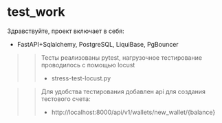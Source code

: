 # test_work
Здравствуйте, проект включает в себя:
 - FastAPI+Sqlalchemy, PostgreSQL, LiquiBase, PgBouncer

>>Тесты реализованы pytest, нагрузочное тестирование проводилось с помощью locust
>> - stress-test-locust.py

>> Для удобства тестирования добавлен api для создания тестового счета:
>> - http://localhost:8000/api/v1/wallets/new_wallet/{balance}
